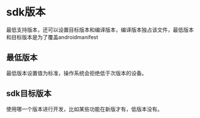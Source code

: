# sdk版本

最低支持版本，还可以设置目标版本和编译版本，编译版本独占该文件，最低版本和目标版本是为了覆盖androidmanifest

## 最低版本

最低版本设置值为标准，操作系统会拒绝低于次版本的设备。

## sdk目标版本

使用哪一个版本进行开发，比如某些功能在新版才有，低版本没有。





































